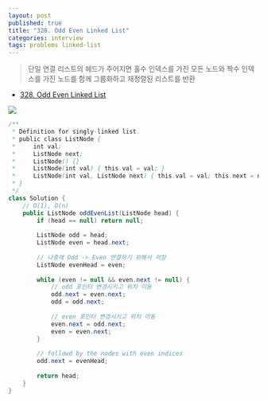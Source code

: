 ```yaml
---
layout: post
published: true
title: "328. Odd Even Linked List"
categories: interview
tags: problems linked-list
---
```


> 단일 연결 리스트의 헤드가 주어지면 홀수 인덱스를 가진 모든 노드와 짝수 인덱스를 가진 노드를 함께 그룹화하고 재정렬된 리스트를 반환

- [328. Odd Even Linked List](https://leetcode.com/problems/odd-even-linked-list/)

![](https://assets.leetcode.com/uploads/2021/03/10/oddeven-linked-list.jpg)

```java
/**
 * Definition for singly-linked list.
 * public class ListNode {
 *     int val;
 *     ListNode next;
 *     ListNode() {}
 *     ListNode(int val) { this.val = val; }
 *     ListNode(int val, ListNode next) { this.val = val; this.next = next; }
 * }
 */
class Solution {
    // O(1), O(n)
    public ListNode oddEvenList(ListNode head) {
        if (head == null) return null;
        
        ListNode odd = head; 
        ListNode even = head.next; 
        
        // 나중에 Odd -> Even 연결하기 위해서 저장
        ListNode evenHead = even;
        
        while (even != null && even.next != null) {
            // odd 포인터 변경시키고 위치 이동
            odd.next = even.next;
            odd = odd.next;
            
            // even 포인터 변경시키고 위치 이동
            even.next = odd.next;
            even = even.next;
        }
        
        // followd by the nodes with even indices
        odd.next = evenHead;
        
        return head;
    }
}
```
